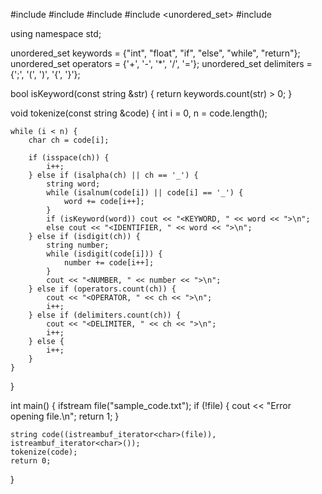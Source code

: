 #include <iostream>
#include <fstream>
#include <string>
#include <unordered_set>
#include <cctype>

using namespace std;

unordered_set<string> keywords = {"int", "float", "if", "else", "while", "return"};
unordered_set<char> operators = {'+', '-', '*', '/', '='};
unordered_set<char> delimiters = {';', '(', ')', '{', '}'};

bool isKeyword(const string &str) {
    return keywords.count(str) > 0;
}

void tokenize(const string &code) {
    int i = 0, n = code.length();

    while (i < n) {
        char ch = code[i];

        if (isspace(ch)) {
            i++;
        } else if (isalpha(ch) || ch == '_') {
            string word;
            while (isalnum(code[i]) || code[i] == '_') {
                word += code[i++];
            }
            if (isKeyword(word)) cout << "<KEYWORD, " << word << ">\n";
            else cout << "<IDENTIFIER, " << word << ">\n";
        } else if (isdigit(ch)) {
            string number;
            while (isdigit(code[i])) {
                number += code[i++];
            }
            cout << "<NUMBER, " << number << ">\n";
        } else if (operators.count(ch)) {
            cout << "<OPERATOR, " << ch << ">\n";
            i++;
        } else if (delimiters.count(ch)) {
            cout << "<DELIMITER, " << ch << ">\n";
            i++;
        } else {
            i++;
        }
    }
}

int main() {
    ifstream file("sample_code.txt");
    if (!file) {
        cout << "Error opening file.\n";
        return 1;
    }

    string code((istreambuf_iterator<char>(file)), istreambuf_iterator<char>());
    tokenize(code);
    return 0;
}
